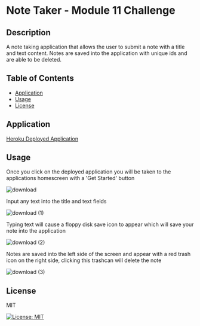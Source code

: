 # Note Taker - Module 11 Challenge

## Description

A note taking application that allows the user to submit a note with a title and text content. Notes are saved into the application with unique ids and are able to be deleted.

## Table of Contents
  - [Application](#Application)
  - [Usage](#Usage)
  - [License](#License)


## Application

[Heroku Deployed Application](https://tranquil-castle-94562.herokuapp.com/)


## Usage

Once you click on the deployed application you will be taken to the applications homescreen with a 'Get Started' button

![download](https://user-images.githubusercontent.com/106128188/219495715-421ebdb2-5085-4e2f-9ab7-b04b739db6f0.png)

Input any text into the title and text fields

![download (1)](https://user-images.githubusercontent.com/106128188/219495924-cc9b897c-237d-4c71-ba40-a56c0909f61c.png)

Typing text will cause a floppy disk save icon to appear which will save your note into the application

![download (2)](https://user-images.githubusercontent.com/106128188/219496099-1bc9a22e-fb97-4b88-adcc-898da3327fca.png)

Notes are saved into the left side of the screen and appear with a red trash icon on the right side, clicking this trashcan will delete the note

![download (3)](https://user-images.githubusercontent.com/106128188/219496213-af6d2767-5072-4fb9-9fe1-aba63312f38f.png)


## License

MIT

[![License: MIT](https://img.shields.io/badge/License-MIT-yellow.svg)](https://opensource.org/licenses/MIT)
